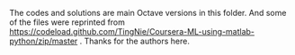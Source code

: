 The codes and solutions are main Octave versions in this folder.
And some of the files were reprinted from https://codeload.github.com/TingNie/Coursera-ML-using-matlab-python/zip/master . Thanks for the authors here.
